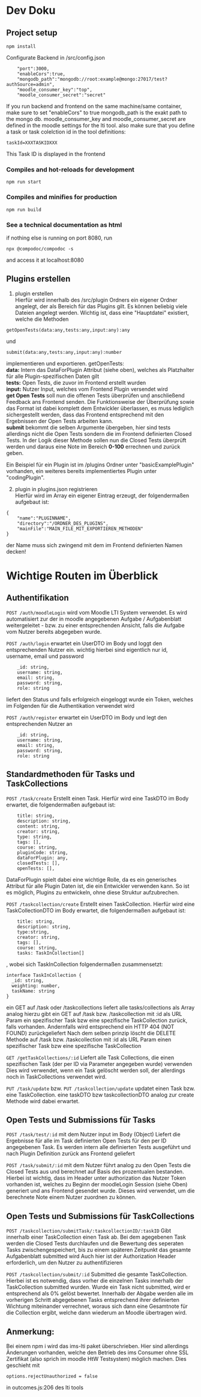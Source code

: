 # Dev Doku


## Project setup
```
npm install
```
Configurate Backend in /src/config.json
```
    "port":3000,
    "enableCors":true,
    "mongodb_path":"mongodb://root:example@mongo:27017/test?authSource=admin",
    "moodle_consumer_key":"top",
    "moodle_consumer_secret":"secret"
```
If you run backend and frontend on the same machine/same container, make sure to set "enableCors" to true
mongodb_path is the exakt path to the mongo db.
moodle_consumer_key and moodle_consumer_secret are defined in the moodle settings for the lti tool.
also make sure that you define a task or task colelction id in the tool definitions:
```
taskId=XXXTASKIDXXX
```
This Task ID is displayed in the frontend
### Compiles and hot-reloads for development
```
npm run start
```

### Compiles and minifies for production
```
npm run build
```

### See a technical documentation as html
if nothing else is running on port 8080, run
```
npx @compodoc/compodoc -s
```
and access it at localhost:8080

## Plugins erstellen
1. plugin erstellen  
Hierfür wird innerhalb des /src/plugin Ordners ein eigener Ordner angelegt, der als Bereich für das Plugins gilt.
Es können beliebig viele Dateien angelegt werden. Wichtig ist, dass eine "Hauptdatei" existiert, welche die Methoden
```
getOpenTests(data:any,tests:any,input:any):any
```
und
```
submit(data:any,tests:any,input:any):number
```
implementieren und exportieren.
getOpenTests:  
**data:** Intern das DataForPlugin Attribut (siehe oben), welches als Platzhalter für alle Plugin-spezifischen Daten gilt  
**tests:** Open Tests, die zuvor im Frontend erstellt wurden  
**input:** Nutzer Input, welches vom Frontend Plugin versendet wird  
**get Open Tests** soll nun die offenen Tests überprüfen und anschließend Feedback ans Frontend senden. Die Funktionsweise der Überprüfung
sowie das Format ist dabei komplett dem Entwickler überlassen, es muss lediglich sichergestellt werden, dass das Frontend entsprechend mit den Ergebnissen der Open Tests arbeiten kann.  
**submit** bekommt die selben Argumente übergeben, hier sind tests allerdings nicht die Open Tests sondern die im Frontend definierten Closed Tests.
In der Logik dieser Methode sollen nun die Closed Tests überprüft werden und daraus eine Note im Bereich **0-100** errechnen und zurück geben.


Ein Beispiel für ein Plugin ist im /plugins Ordner unter "basicExamplePlugin" vorhanden, ein weiteres bereits implementiertes Plugin unter "codingPlugin".

2. plugin in plugins.json registrieren  
Hierfür wird im Array ein eigener Eintrag erzeugt, der folgendermaßen aufgebaut ist:
```
{
    "name":"PLUGINNAME",
    "directory":"/ORDNER_DES_PLUGINS",
    "mainFile":"MAIN_FILE_MIT_EXPORTIEREN_METHODEN"
}
```
der Name muss sich zwingend mit dem im Frontend definierten Namen decken!
# Wichtige Routen im Überblick
## Authentifikation

```POST /auth/moodleLogin```
wird vom Moodle LTI System verwendet.
Es wird automatisiert zur der in moodle angegebenen Aufgabe / Aufgabenblatt weitergeleitet - bzw. zu einer entsprechenden Ansicht, falls die Aufgabe vom Nutzer bereits abgegeben wurde.

```POST /auth/login``` erwartet ein UserDTO im Body und loggt den entsprechenden Nutzer ein. wichtig hierbei sind eigentlich nur id, username, email und password
```
    _id: string,
    username: string,
    email: string,
    password: string,
    role: string
```
liefert den Status und falls erfolgreich eingeloggt wurde ein Token, welches im Folgenden für die Authentikation verwendet wird

```POST /auth/register``` erwartet ein UserDTO im Body und legt den entsprechenden Nutzer an
```
    _id: string,
    username: string,
    email: string,
    password: string,
    role: string
```

## Standardmethoden für Tasks und TaskCollections

```POST /task/create```
Erstellt einen Task. Hierfür wird eine TaskDTO im Body erwartet, die folgendermaßen aufgebaut ist:
```
    title: string,
    description: string,
    content: string,
    creator: string,
    type: string,
    tags: [],
    course: string,
    pluginCode: string,
    dataForPlugin: any,
    closedTests: [],
    openTests: [],
```
DataForPlugin spielt dabei eine wichtige Rolle, da es ein generisches Attribut für alle Plugin Daten ist, die ein Entwickler verwenden kann.
So ist es möglich, Plugins zu entwickeln, ohne diese Struktur aufzubrechen.

```POST /taskcollection/create```
Erstellt einen TaskCollection. Hierfür wird eine TaskCollectionDTO im Body erwartet, die folgendermaßen aufgebaut ist:
```
    title: string,
    description: string,
    type:string,
    creator: string,
    tags: [],
    course: string,
    tasks: TaskInCollection[]
```
, wobei sich TaskInCollection folgendermaßen zusammensetzt:
```
interface TaskInCollection {
  _id: string,
  weighting: number,
  taskName: string
}
```

ein GET auf /task oder /taskcollections liefert alle tasks/collections als Array
analog hierzu gibt ein GET auf /task bzw. /taskcollection mit :id als URL Param ein spezifischer Task bzw eine spezifische TaskCollection zurück, falls vorhanden.
Andernfalls wird entsprechend ein HTTP 404 (NOT FOUND) zurückgeliefert
Nach dem selben prinzip löscht die DELETE Methode auf /task bzw. /taskcollection mit :id als URL Param einen spezifischer Task bzw eine spezifische TaskCollection

```GET /getTaskCollections/:id```
Liefert alle Task Collections, die einen spezifischen Task (der per ID via Parameter angegeben wurde) verwenden
Dies wird verwendet, wenn ein Task gelöscht werden soll, der allerdings noch in TaskCollections verwendet wird.

```PUT /task/update``` bzw. ```PUT /taskcollection/update```
updatet einen Task bzw. eine TaskCollection. eine taskDTO bzw taskcollectionDTO analog zur create Methode wird dabei erwartet.

## Open Tests und Submissions für Tasks
```POST /task/test/:id``` mit dem Nutzer input im Body (Object)
Liefert die Ergebnisse für alle im Task definierten Open Tests für den per ID angegebenen Task. Es werden intern alle definierten Tests ausgeführt und nach Plugin Definition zurück ans Frontend geliefert

```POST /task/submit/:id``` mit dem Nutzer
führt analog zu den Open Tests die Closed Tests aus und berechnet auf Basis des prozentualen bestanden. Hierbei ist wichtig, dass im Header unter authorization das Nutzer Token vorhanden ist, welches zu Beginn der moodleLogin Session (siehe Oben) generiert und ans Frontend gesendet wurde. Dieses wird verwendet, um die berechnete Note einem Nutzer zuordnen zu können.

## Open Tests und Submissions für TaskCollections
```POST /taskcollection/submitTask/:taskcollectionID/:taskID```
Gibt innerhalb einer TaskCollection einen Task ab. Bei dem agegebenen Task werden die Closed Tests durchlaufen und die Bewertung des seperaten Tasks zwischengespeichert, bis zu einem späteren Zeitpunkt das gesamte Aufgabenblatt submitted wird
Auch hier ist der Authorization Header erforderlich, um den Nutzer zu authentifizieren

```POST /taskcollection/submit/:id```
Submitted die gesamte TaskCollection. Hierbei ist es notwendig,
dass vorher die einzelnen Tasks innerhalb der TaskCollection submitted wurden. Wurde ein Task nicht submitted, wird er entsprechend als 0% gelöst bewertet.
Innerhalb der Abgabe werden alle im vorherigen Schritt abgegebenen Tasks entsprechend ihrer definierten Wichtung miteinander verrechnet, woraus sich dann eine Gesamtnote für die Collection ergibt, welche dann wiederum an Moodle übertragen wird.

## Anmerkung:

Bei einem npm i wird das ims-lti paket überschrieben. Hier sind allerdings Änderungen vorhanden, welche den Betrieb des ims Consumer ohne SSL Zertifikat (also sprich im moodle HtW Testsystem) möglich machen. Dies geschieht mit
```
options.rejectUnauthorized = false
```
in outcomes.js:206 des lti tools
